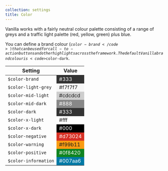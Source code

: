 ```yaml
---
collection: settings
title: Color
---
```


Vanilla works with a fairly neutral colour palette consisting of a range of greys and a traffic light palette (red, yellow, green) plus blue.

You can define a brand colour (<code>$color-brand</code>) that can be used for call-to-action buttons and other highlights across the framework. The default Vanilla brand colour is <code>$color-dark</code>.

<div>
<table>
<thead>
<tr>
<th>Setting</th>
<th>Value</th>
</tr>
</thead>
<tbody>
<tr>
<td><code>$color-brand</code></td>
<td style="background-color: #333; color: #fff;">#333</td>
</tr>
<tr>
<td><code>$color-light-grey</code></td>
<td style="background-color: #f7f7f7;">#f7f7f7</td>
</tr>
<tr>
<td><code>$color-mid-light</code></td>
<td style="background-color: #cdcdcd;">#cdcdcd</td>
</tr>
<tr>
<td><code>$color-mid-dark</code></td>
<td style="background-color: #888; color: #fff;">#888</td>
</tr>
<tr>
<td><code>$color-dark</code></td>
<td style="background-color: #333; color: #fff;">#333</td>
</tr>
<tr>
<td><code>$color-x-light</code></td>
<td style="background-color: #fff;">#fff</td>
</tr>
<tr>
<td><code>$color-x-dark</code></td>
<td style="background-color: #000; color: #fff;">#000</td>
</tr>
<tr>
<td><code>$color-negative</code></td>
<td style="background-color: #d73024; color: #fff;">#d73024</td>
</tr>
<tr>
<td><code>$color-warning</code></td>
<td style="background-color: #f99b11;">#f99b11</td>
</tr>
<tr>
<td><code>$color-positive</code></td>
<td style="background-color: #0f8420; color: #fff;">#0f8420</td>
</tr>
<tr>
<td><code>$color-information</code></td>
<td style="background-color: #007aa6; color: #fff;">#007aa6</td>
</tr>
</tbody>
</table>
</div>
